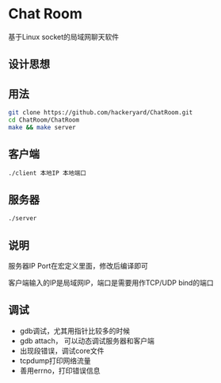 # Chat Room
基于Linux socket的局域网聊天软件

## 设计思想

## 用法
```bash
git clone https://github.com/hackeryard/ChatRoom.git  
cd ChatRoom/ChatRoom  
make && make server
```
## 客户端
```bash
./client 本地IP 本地端口
```

## 服务器
```bash
./server
```

## 说明
服务器IP Port在宏定义里面，修改后编译即可

客户端输入的IP是局域网IP，端口是需要用作TCP/UDP bind的端口

## 调试
- gdb调试，尤其用指针比较多的时候
- gdb attach， 可以动态调试服务器和客户端
- 出现段错误，调试core文件
- tcpdump打印网络流量
- 善用errno，打印错误信息
